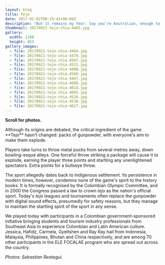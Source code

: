 ```yaml
---
layout: blog
title: Tejo
date: 2017-02-01T00:19:42+00:00Z
description: "But it remains my fear: Say you’re Australian, enough to the point that you actually forget what your origins are."
thumbnail: 20170921-tejo-chia-4465.jpg
gallery:
  width: 1280
  height: 853
gallery_images:
  - file: 20170921-tejo-chia-4464.jpg
  - file: 20170921-tejo-chia-4470.jpg
  - file: 20170921-tejo-chia-4507.jpg
  - file: 20170921-tejo-chia-4531.jpg
  - file: 20170921-tejo-chia-4498.jpg
  - file: 20170921-tejo-chia-4560.jpg
  - file: 20170921-tejo-chia-4447.jpg
  - file: 20170921-tejo-chia-4608.jpg
  - file: 20170921-tejo-chia-4614.jpg
  - file: 20170921-tejo-chia-4605.jpg
  - file: 20170921-tejo-chia-4526.jpg
  - file: 20170921-tejo-chia-4530.jpg
  - file: 20170921-tejo-chia-4627.jpg
---
```

**Scroll for photos.**

<p class="headline">Although its origins are debated, the critical ingredient of the game **Tejo** hasn't changed: packs of gunpowder, with everyone's aim to make them explode.</p>

Players take turns to throw metal pucks from several metres away, down bowling-esque alleys. One forceful throw striking a package will cause it to explode, earning the player three points and startling any unenlightened spectators. Extra points for a bullseye throw.

The sport allegedly dates back to Indigenous settlement. Its persistence in modern times, however, condemns none of the game's spirit to the history books. It is formally recognised by the Colombian Olympic Committee, and in 2000 the Congress passed a law to crown *tejo* as the nation's official sport. Today's *tejo* leagues and tournaments often replace the gunpowder with digital sound effects, presumedly for safety reasons, but they manage to maintain the startling spirit of the sport in any sense.

We played today with participants in a Colombian government-sponsored initiative bringing students and tourism industry professionals from Southeast Asia to experience Colombian and Latin American culture. Jessica, Hafidz, Carmela, Gyeltshen and Ray Ray hail from Indonesia, Malaysia, Philippines, Bhutan and China respectively, and are among 70 other participants in the ELE FOCALAE program who are spread out across the country.

*Photos: Sebastian Reategui.*
